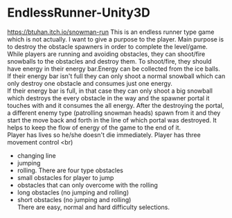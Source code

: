 # EndlessRunner-Unity3D
https://btuhan.itch.io/snowman-run
This is an endless runner type game which is not actually.
I want to give a purpose to the player. Main purpose is to destroy the obstacle spawners in order to complete the level/game. <br> 
While players are running and avoiding obstacles, they can shoot/fire snowballs to the obstacles and destroy them. To shoot/fire, they should have energy in their energy bar.Energy can be collected from the ice balls. <br> 
If their energy bar isn't full they can only shoot a normal snowball which can only destroy one obstacle and consumes just one energy.<br>
If their energy bar is full, in that case they can only shoot a big snowball which destroys the every obstacle in the way and the spawner portal it touches with and it consumes the all energy. 
After the destroying the portal, a different enemy type (patrolling snowman heads) spawn from it and they start the move back and forth in the line of which portal was destroyed. It helps to keep the flow of energy of the game to the end of it. <br>
Player has lives so he/she doesn't  die immediately. 
Player has three movement control <br) 
- changing line 
- jumping
- rolling.
There are four type obstacles <br>
- small obstacles for player to jump
- obstacles that can only overcome with the rolling
- long obstacles (no jumping and rolling) 
- short obstacles (no jumping and rolling) <br>
There are easy, normal and hard difficulty selections. 


